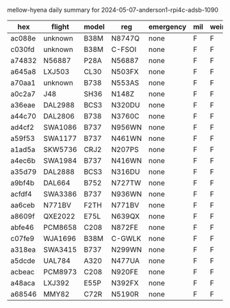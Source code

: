 mellow-hyena daily summary for 2024-05-07-anderson1-rpi4c-adsb-1090

|hex|flight|model|reg|emergency|mil|weirdo|
|--|--|--|--|--|--|--|
|ac088e|unknown|B38M|N8747Q|none|F|F|
|c030fd|unknown|B38M|C-FSOI|none|F|F|
|a74832|N56887|P28A|N56887|none|F|F|
|a645a8|LXJ503|CL30|N503FX|none|F|F|
|a70aa1|unknown|B738|N553AS|none|F|F|
|a0c2a7|J48|SH36|N148Z|none|F|F|
|a36eae|DAL2988|BCS3|N320DU|none|F|F|
|a44c70|DAL2806|B738|N3760C|none|F|F|
|ad4cf2|SWA1086|B737|N956WN|none|F|F|
|a59f53|SWA1177|B737|N461WN|none|F|F|
|a1ad5a|SKW5736|CRJ2|N207PS|none|F|F|
|a4ec6b|SWA1984|B737|N416WN|none|F|F|
|a35d79|DAL2888|BCS3|N316DU|none|F|F|
|a9bf4b|DAL664|B752|N727TW|none|F|F|
|acfdf4|SWA3386|B737|N936WN|none|F|F|
|aa6ceb|N771BV|F2TH|N771BV|none|F|F|
|a8609f|QXE2022|E75L|N639QX|none|F|F|
|abfe46|PCM8658|C208|N872FE|none|F|F|
|c07fe9|WJA1696|B38M|C-GWLK|none|F|F|
|a318ea|SWA3415|B737|N299WN|none|F|F|
|a5dcde|UAL784|A320|N477UA|none|F|F|
|acbeac|PCM8973|C208|N920FE|none|F|F|
|a48aca|LXJ392|E55P|N392FX|none|F|F|
|a68546|MMY82|C72R|N5190R|none|F|F|
